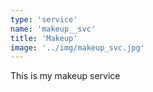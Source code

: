```yaml
---
type: 'service'
name: 'makeup__svc'
title: 'Makeup'
image: '../img/makeup_svc.jpg'
---
```


This is my makeup service
